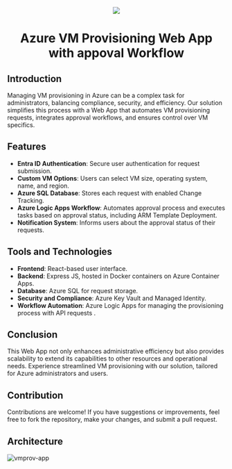 <p align="center">
  <a href="https://skillicons.dev">
    <img src="https://skillicons.dev/icons?i=azure,react,nodejs,js,html,css,terraform,vscode" />
  </a>
</p>

<h1 align="center">Azure VM Provisioning Web App with appoval Workflow</h1>


## Introduction
Managing VM provisioning in Azure can be a complex task for administrators, balancing compliance, security, and efficiency. Our solution simplifies this process with a Web App that automates VM provisioning requests, integrates approval workflows, and ensures control over VM specifics.

## Features
- **Entra ID Authentication**: Secure user authentication for request submission.
- **Custom VM Options**: Users can select VM size, operating system, name, and region.
- **Azure SQL Database**: Stores each request with enabled Change Tracking.
- **Azure Logic Apps Workflow**: Automates approval process and executes tasks based on approval status, including ARM Template Deployment.
- **Notification System**: Informs users about the approval status of their requests.

## Tools and Technologies
- **Frontend**: React-based user interface.
- **Backend**: Express JS, hosted in Docker containers on Azure Container Apps.
- **Database**: Azure SQL for request storage.
- **Security and Compliance**: Azure Key Vault and Managed Identity.
- **Workflow Automation**: Azure Logic Apps for managing the provisioning process with API requests .

## Conclusion
This Web App not only enhances administrative efficiency but also provides scalability to extend its capabilities to other resources and operational needs. Experience streamlined VM provisioning with our solution, tailored for Azure administrators and users.

## Contribution
Contributions are welcome! If you have suggestions or improvements, feel free to fork the repository, make your changes, and submit a pull request.

## Architecture
![vmprov-app](https://github.com/passadis/react-vm-provisioning/assets/53148138/90a38a90-3d36-4980-82b2-7bc3e2293053)
